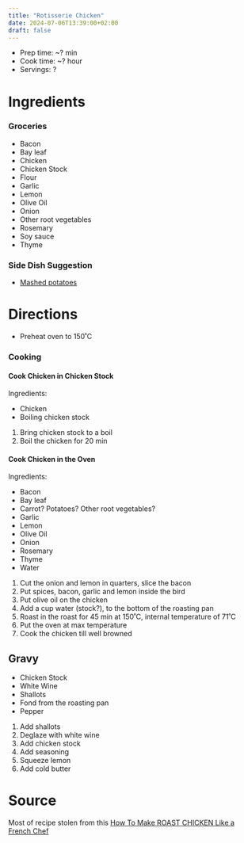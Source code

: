 ```yaml
---
title: "Rotisserie Chicken"
date: 2024-07-06T13:39:00+02:00
draft: false
---
```


- Prep time: ~? min
- Cook time: ~? hour
- Servings: ?

# Ingredients

### Groceries

- Bacon
- Bay leaf
- Chicken
- Chicken Stock
- Flour
- Garlic
- Lemon
- Olive Oil
- Onion
- Other root vegetables
- Rosemary
- Soy sauce
- Thyme

### Side Dish Suggestion
- [Mashed potatoes](/recipes/mashed-potatoes)

# Directions

- Preheat oven to 150˚C

### Cooking

#### Cook Chicken in Chicken Stock
Ingredients:
- Chicken
- Boiling chicken stock

1. Bring chicken stock to a boil
2. Boil the chicken for 20 min

#### Cook Chicken in the Oven

Ingredients:
- Bacon
- Bay leaf
- Carrot? Potatoes? Other root vegetables?
- Garlic
- Lemon
- Olive Oil
- Onion
- Rosemary
- Thyme
- Water

1. Cut the onion and lemon in quarters, slice the bacon
2. Put spices, bacon, garlic and lemon inside the bird
3. Put olive oil on the chicken
4. Add a cup water (stock?), to the bottom of the roasting pan
5. Roast in the roast for 45 min at 150˚C, internal temperature of 71˚C
6. Put the oven at max temperature
7. Cook the chicken till well browned

## Gravy
- Chicken Stock
- White Wine
- Shallots
- Fond from the roasting pan
- Pepper

1. Add shallots
2. Deglaze with white wine
3. Add chicken stock
4. Add seasoning
5. Squeeze lemon
6. Add cold butter

# Source

Most of recipe stolen from this [How To Make ROAST CHICKEN Like a French Chef](https://www.youtube.com/watch?v=HCOE0afv46I)

